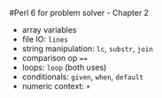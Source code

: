 

#Perl 6 for problem solver - Chapter 2


   * array variables 
   * file IO: `lines`
   * string manipulation: `lc`, `substr`, `join`
   * comparison op `==`
   * loops: `loop` (both uses)
   * conditionals: `given`, `when`, `default`
   * numeric context: `+`
